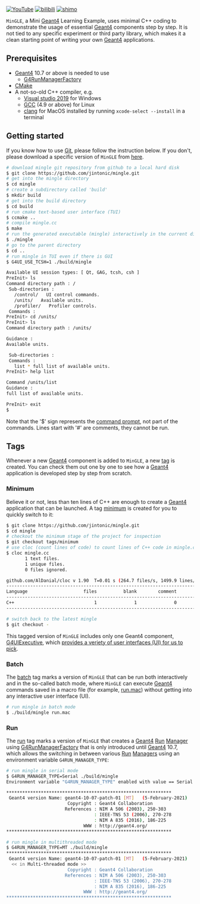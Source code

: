 [![YouTube](https://img.shields.io/badge/You-Tube-red?style=flat)](https://www.youtube.com/playlist?list=PLw3G-vTgPrdCkTdisAL5UdUPazZdjqlpm)
[![bilibili](https://img.shields.io/badge/B-站-blue?style=flat)](https://space.bilibili.com/610308328)
[![shimo](https://img.shields.io/badge/石-墨-lightgrey?style=flat)](https://shimo.im/docs/HJv6Qrvpx9R9wHqP)

`MinGLE`, a Mini [Geant4][] Learning Example, uses minimal C++ coding to demonstrate the usage of essential [Geant4][] components step by step. It is not tied to any specific experiment or third party library, which makes it a clean starting point of writing your own [Geant4][] applications.

## Prerequisites
- [Geant4][] 10.7 or above is needed to use
  - [G4RunManagerFactory][]
- [CMake](https://cmake.org/download/)
- A not-so-old C++ compiler, e.g.
  - [Visual studio 2019](https://visualstudio.microsoft.com/downloads/) for Windows
  - [GCC](https://gcc.gnu.org/) (4.9 or above) for Linux
  - [clang](https://clang.llvm.org/) for MacOS installed by running `xcode-select --install` in a terminal

## Getting started

If you know how to use [Git][], please follow the instruction below. If you don't, please download a specific version of `MinGLE` from [here](https://github.com/jintonic/mingle/tags).

```sh
# download mingle git repository from github to a local hard disk
$ git clone https://github.com/jintonic/mingle.git
# get into the mingle directory
$ cd mingle
# create a subdirectory called 'build'
$ mkdir build
# get into the build directory
$ cd build
# run cmake text-based user interface (TUI)
$ ccmake ..
# compile mingle.cc
$ make
# run the generated executable (mingle) interactively in the current directory (./)
$ ./mingle
# go to the parent directory
$ cd ..
# run mingle in TUI even if there is GUI
$ G4UI_USE_TCSH=1 ./build/mingle
```
```sh
Available UI session types: [ Qt, GAG, tcsh, csh ]
PreInit> ls
Command directory path : /
 Sub-directories :
   /control/   UI control commands.
   /units/   Available units.
   /profiler/   Profiler controls.
 Commands :
PreInit> cd /units/
PreInit> ls
Command directory path : /units/

Guidance :
Available units.

 Sub-directories :
 Commands :
   list * full list of available units.
PreInit> help list

Command /units/list
Guidance :
full list of available units.

PreInit> exit
$
```

Note that the '\$' sign represents the [command prompt](https://en.wikipedia.org/wiki/Command-line_interface#Command_prompt), not part of the commands. Lines start with '#' are comments, they cannot be run.

## Tags
Whenever a new [Geant4][] component is added to `MinGLE`, a new [tag](https://github.com/jintonic/mingle/tags) is created. You can check them out one by one to see how a [Geant4][] application is developed step by step from scratch.

### Minimum
Believe it or not, less than ten lines of C++ are enough to create a [Geant4][] application that can be launched. A tag [minimum](https://github.com/jintonic/mingle/releases/tag/minimum) is created for you to quickly switch to it:

```sh
$ git clone https://github.com/jintonic/mingle.git
$ cd mingle
# checkout the minimum stage of the project for inspection
$ git checkout tags/minimum
# use cloc (count lines of code) to count lines of C++ code in mingle.cc
$ cloc mingle.cc
       1 text files.
       1 unique files.
       0 files ignored.

github.com/AlDanial/cloc v 1.90  T=0.01 s (264.7 files/s, 1499.9 lines/s)
-------------------------------------------------------------------------------
Language                     files          blank        comment           code
-------------------------------------------------------------------------------
C++                              1              1              0              6
-------------------------------------------------------------------------------

# switch back to the latest mingle
$ git checkout -
```

This tagged version of `MinGLE` includes only one Geant4 component, [G4UIExecutive][], which [provides a veriety of user interfaces (UI) for us to pick](https://geant4-userdoc.web.cern.ch/UsersGuides/ForApplicationDeveloper/html/GettingStarted/graphicalUserInterface.html#how-to-select-interface-in-your-applications).

### Batch
The [batch](https://github.com/jintonic/mingle/releases/tag/batch) tag marks a version of `MinGLE` that can be run both interactively and in the so-called batch mode, where `MinGLE` can execute [Geant4][] commands saved in a macro file (for example, [run.mac](run.mac)) without getting into any interactive user interface (UI).

```sh
# run mingle in batch mode
$ ./build/mingle run.mac
```

### Run
The [run](https://github.com/jintonic/mingle/releases/tag/run) tag marks a version of `MinGLE` that creates a [Geant4][] [Run][] [Manager][runman] using [G4RunManagerFactory][] that is only introduced until [Geant4][] 10.7, which allows the switching in between various [Run][] [Managers][runman] using an environment variable `G4RUN_MANAGER_TYPE`:

```sh
# run mingle in serial mode
$ G4RUN_MANAGER_TYPE=Serial ./build/mingle
Environment variable "G4RUN_MANAGER_TYPE" enabled with value == Serial. Overriding G4RunManager type...

**************************************************************
 Geant4 version Name: geant4-10-07-patch-01 [MT]   (5-February-2021)
                       Copyright : Geant4 Collaboration
                      References : NIM A 506 (2003), 250-303
                                 : IEEE-TNS 53 (2006), 270-278
                                 : NIM A 835 (2016), 186-225
                             WWW : http://geant4.org/
**************************************************************
```
```sh
# run mingle in multithreaded mode
$ G4RUN_MANAGER_TYPE=MT ./build/mingle
**************************************************************
 Geant4 version Name: geant4-10-07-patch-01 [MT]   (5-February-2021)
  << in Multi-threaded mode >>
                       Copyright : Geant4 Collaboration
                      References : NIM A 506 (2003), 250-303
                                 : IEEE-TNS 53 (2006), 270-278
                                 : NIM A 835 (2016), 186-225
                             WWW : http://geant4.org/
**************************************************************
```

[Git]: http://git-scm.com
[Geant4]: https://geant4.web.cern.ch
[Run]: https://geant4-userdoc.web.cern.ch/UsersGuides/ForApplicationDeveloper/html/Fundamentals/run.html
[runman]: https://geant4-userdoc.web.cern.ch/UsersGuides/ForApplicationDeveloper/html/Fundamentals/run.html#manage-the-run-procedures
[G4RunManagerFactory]: https://gitlab.cern.ch/geant4/geant4/-/tree/master/source/tasking#g4runmanagerfactory
[G4UIExecutive]: https://apc.u-paris.fr/~franco/g4doxy/html/classG4UIExecutive.html
